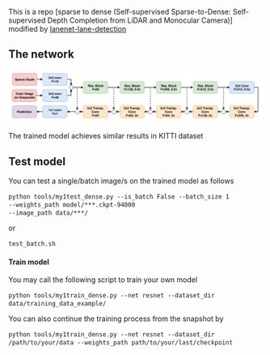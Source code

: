 
This is a repo [sparse to dense (Self-supervised Sparse-to-Dense: Self-supervised Depth Completion from LiDAR and Monocular Camera)] modified by [lanenet-lane-detection](https://github.com/MaybeShewill-CV/lanenet-lane-detection)


## The network
![可视化效果图](https://github.com/yeyang1021/Sparse-to-Dense/blob/master/lanenet-lane-detection/network.png)

The trained model achieves similar results in KITTI dataset

## Test model
You can test a single/batch image/s on the trained model as follows

```
python tools/my1test_dense.py --is_batch False --batch_size 1 
--weights_path model/***.ckpt-94000 
--image_path data/***/
```
or 

```
test_batch.sh
```

#### Train model
You may call the following script to train your own model

```
python tools/my1train_dense.py --net resnet --dataset_dir data/training_data_example/
```
You can also continue the training process from the snapshot by
```
python tools/my1train_dense.py --net resnet --dataset_dir /path/to/your/data --weights_path path/to/your/last/checkpoint
```


